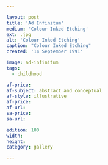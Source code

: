 ```yaml
---

layout: post
title: 'Ad Infinitum'
medium: 'Colour Inked Etching'
ext: .jpg
alt: 'Colour Inked Etching'
caption: "Colour Inked Etching"
created: '14 September 1991'

image: ad-infinitum
tags:
  - childhood

af-price:
af-subject: abstract and conceptual
af-style: illustrative
af-price:
af-url:
sa-price:
sa-url:

edition: 100
width:
height:
category: gallery

---
```


